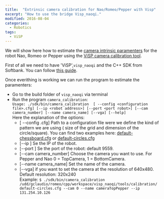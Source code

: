 ```yaml
---
title:  "Extrinsic camera calibration for Nao/Romeo/Pepper with Visp"
excerpt: "How to use the bridge Visp_naoqi."
modified: 2016-08-04
categories: 
  - Robotics
tags:
  - ViSP
---
```


We will show here how to estimate the [camera intrinsic paramenters](http://ksimek.github.io/2013/08/13/intrinsic/) for the robot Nao, Romeo or Pepper using the [ViSP camera calibration tool](http://visp-doc.inria.fr/doxygen/visp-2.8.0/tutorial-calibration.html).

First of all we need to have 'ViSP',`visp_naoqi` and the C++ SDK from Softbank. You can follow [this guide](http://jokla.me/robotics/visp_naoqi/). 

Once everithing is working we can run the program to estimate the paramenters:  

* Go to the build folder of `visp_naoqi` via terminal  
* Run the program `camera_calibration`:  
  `Usage: ./sdk/bin/camera_calibration  [ --config <configuration file>.cfg] [--ip <robot address>] [--port <port robot>] [--cam camera_number] [--name camera_name] [--vga] [--help]`  
  Here the explanation of the options:  
  * [ --config <configuration file>.cfg]  Path to a configuration file were we define the kind of pattern we are using ( size of the grid and dimension of the circle/square). You can find two examples here:   [default-chessboard.cfg](visp_naoqi/tools/calibration/default-chessboard.cfg) or [default-circles.cfg](visp_naoqi/tools/calibration/default-circles.cfg)
  * [--ip <robot address>] Se the IP of the robot.  
  * [--port <port robot>] Se the port of the robot: default 9559.  
  * [--cam camera_number] Choose the camera you want to use. For Pepper and Nao 0 = TopCamera, 1 = BottomCamera.  
  * [--name camera_name] Set the name of the camera.  
  * [--vga] if you want to set the camera at the resolution of 640x480. Default resolution: 320x240  
  Example:
`$ ./sdk/bin/camera_calibration /udd/gclaudio/romeo/cpp/workspace/visp_naoqi/tools/calibration/default-circles.cfg --cam 0 --name cameraTopPepper --ip 131.254.10.126`


